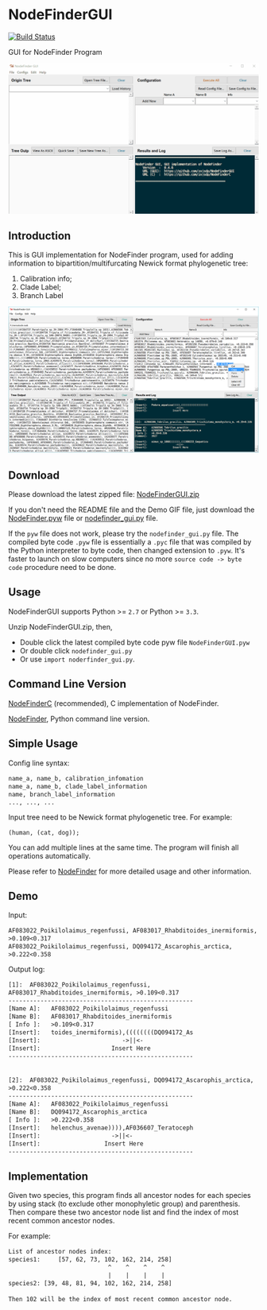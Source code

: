 NodeFinderGUI
=============
[![Build Status](https://travis-ci.org/zxjsdp/NodeFinderGUI.svg?branch=feature%2FContinuous_integration)](https://travis-ci.org/zxjsdp/NodeFinderGUI)

GUI for NodeFinder Program

![NodeFinderGUI Demo](./data/NodeFinderGUI_Demo.gif)

Introduction
------------

This is GUI implementation  for NodeFinder program, used for adding information to
bipartition/multifurcating Newick format phylogenetic tree:

1. Calibration info;
2. Clade Label;
3. Branch Label

![Screenshot](./data/NodeFinderGUI_v0.4.6.png)

Download
--------

Please download the latest zipped file: [NodeFinderGUI.zip](https://raw.githubusercontent.com/zxjsdp/NodeFinderGUI-Downloads/master/NodeFinderGUI.zip)

If you don't need the README file and the Demo GIF file, just download the [NodeFinder.pyw](https://raw.githubusercontent.com/zxjsdp/NodeFinderGUI-Downloads/master/NodeFinderGUI.pyw) file or [nodefinder_gui.py](https://raw.githubusercontent.com/zxjsdp/NodeFinderGUI/master/nodefinder_gui/nodefinder_gui.py) file.

If the `pyw` file does not work, please try the `nodefinder_gui.py` file. The compiled byte code `.pyw` file is essentially a `.pyc` file that was compiled by the Python interpreter to byte code, then changed extension to `.pyw`. It's faster to launch on slow computers since no more `source code -> byte code` procedure need to be done.

Usage
-----

NodeFinderGUI supports Python >= `2.7` or Python >= `3.3`.

Unzip NodeFinderGUI.zip, then,

- Double click the latest compiled byte code pyw file `NodeFinderGUI.pyw`
- Or double click `nodefinder_gui.py`
- Or use `import noderfinder_gui.py`.

Command Line Version
--------------------
[NodeFinderC](https://github.com/zxjsdp/nodefinderc) (recommended), C implementation of NodeFinder.

[NodeFinder](https://github.com/zxjsdp/NodeFinder), Python command line version.


Simple Usage
------------

Config line syntax:

    name_a, name_b, calibration_infomation
    name_a, name_b, clade_label_information
    name, branch_label_information
    ..., ..., ...

Input tree need to be Newick format phylogenetic tree. For example:

    (human, (cat, dog));

You can add multiple lines at the same time. The program will finish all
operations automatically.

Please refer to [NodeFinder](https://github.com/zxjsdp/NodeFinder) for more detailed
usage and other information.


Demo
----

Input:
    
    AF083022_Poikilolaimus_regenfussi, AF083017_Rhabditoides_inermiformis, >0.109<0.317
    AF083022_Poikilolaimus_regenfussi, DQ094172_Ascarophis_arctica, >0.222<0.358

Output log:

    [1]:  AF083022_Poikilolaimus_regenfussi, AF083017_Rhabditoides_inermiformis, >0.109<0.317
    ----------------------------------------------------
    [Name A]:   AF083022_Poikilolaimus_regenfussi
    [Name B]:   AF083017_Rhabditoides_inermiformis
    [ Info ]:   >0.109<0.317
    [Insert]:   toides_inermiformis),((((((((DQ094172_As
    [Insert]:                       ->||<-                  
    [Insert]:                    Insert Here               
    ----------------------------------------------------


    [2]:  AF083022_Poikilolaimus_regenfussi, DQ094172_Ascarophis_arctica, >0.222<0.358
    ----------------------------------------------------
    [Name A]:   AF083022_Poikilolaimus_regenfussi
    [Name B]:   DQ094172_Ascarophis_arctica
    [ Info ]:   >0.222<0.358
    [Insert]:   helenchus_avenae)))),AF036607_Teratoceph
    [Insert]:                    ->||<-                  
    [Insert]:                  Insert Here               
    ----------------------------------------------------


Implementation
--------------

Given two species, this program finds all ancestor nodes for each species by
using stack (to exclude other monophyletic group) and parenthesis. Then compare
these two ancestor node list and find the index of most recent common
ancestor nodes. 

For example:

    List of ancestor nodes index:
    species1:     [57, 62, 73, 102, 162, 214, 258]
                                ^    ^    ^    ^
                                |    |    |    |
    species2: [39, 48, 81, 94, 102, 162, 214, 258]

    Then 102 will be the index of most recent common ancestor node.
